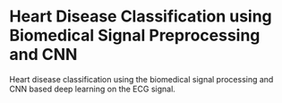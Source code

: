 # Heart Disease Classification using Biomedical Signal Preprocessing and CNN
Heart disease classification using the biomedical signal processing and CNN based deep learning on the ECG signal.
